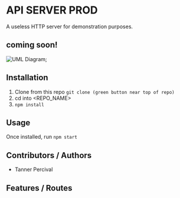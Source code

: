# API SERVER PROD

A useless HTTP server for demonstration purposes.

## coming soon!
![UML Diagram]();

## Installation

1. Clone from this repo `git clone (green button near top of repo)`
1. cd into <REPO_NAME>
1. `npm install`

## Usage

Once installed, run `npm start`

## Contributors / Authors

- Tanner Percival

## Features / Routes

